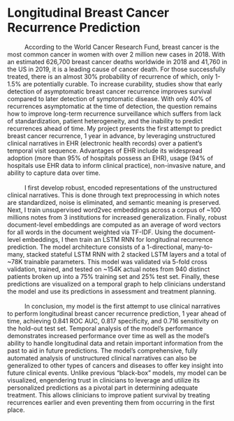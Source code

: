 # Longitudinal Breast Cancer Recurrence Prediction

&nbsp;&nbsp;&nbsp;&nbsp;&nbsp;&nbsp;&nbsp;&nbsp;&nbsp;&nbsp;According to the World Cancer Research Fund, breast cancer is the most common cancer in women with over 2 million new cases in 2018. With an estimated 626,700 breast cancer deaths worldwide in 2018 and 41,760 in the US in 2019, it is a leading cause of cancer death. For those successfully treated, there is an almost 30% probability of recurrence of which, only 1-1.5% are potentially curable. To increase curability, studies show that early detection of asymptomatic breast cancer recurrence improves survival compared to later detection of symptomatic disease. With only 40% of recurrences asymptomatic at the time of detection, the question remains how to improve long-term recurrence surveillance which suffers from lack of standardization, patient heterogeneity, and the inability to predict recurrences ahead of time. My project presents the first attempt to predict breast cancer recurrence, 1 year in advance, by leveraging unstructured clinical narratives in EHR (electronic health records) over a patient’s temporal visit sequence. Advantages of EHR include its widespread adoption (more than 95% of hospitals possess an EHR), usage (94% of hospitals use EHR data to inform clinical practice), non-invasive nature, and ability to capture data over time. 
<br><br>&nbsp;&nbsp;&nbsp;&nbsp;&nbsp;&nbsp;&nbsp;&nbsp;&nbsp;&nbsp;I first develop robust, encoded representations of the unstructured clinical narratives. This is done through text preprocessing in which notes are standardized, noise is eliminated, and semantic meaning is preserved. Next, I train unsupervised word2vec embeddings across a corpus of ~100 millions notes from 3 institutions for increased generalization. Finally, robust document-level embeddings are computed as an average of word vectors for all words in the document weighted via TF-IDF. Using the document-level embeddings, I then train an LSTM RNN for longitudinal recurrence prediction. The model architecture consists of a 1-directional, many-to-many, stacked stateful LSTM RNN with 2 stacked LSTM layers and a total of ~78K trainable parameters. This model was validated via 5-fold cross validation, trained, and tested on ~154K actual notes from 940 distinct patients broken up into a 75% training set and 25% test set. Finally, these predictions are visualized on a temporal graph to help clinicians understand the model and use its predictions in assessment and treatment planning. 
<br><br>&nbsp;&nbsp;&nbsp;&nbsp;&nbsp;&nbsp;&nbsp;&nbsp;&nbsp;&nbsp;In conclusion, my model is the first attempt to use clinical narratives to perform longitudinal breast cancer recurrence prediction, 1 year ahead of time, achieving 0.841 ROC AUC, 0.817 specificity, and 0.716 sensitivity on the hold-out test set. Temporal analysis of the model’s performance demonstrates increased performance over time as well as the model’s ability to handle longitudinal data and retain important information from the past to aid in future predictions. The model’s comprehensive, fully automated analysis of unstructured clinical narratives can also be generalized to other types of cancers and diseases to offer key insight into future clinical events. Unlike previous “black-box” models, my model can be visualized, engendering trust in clinicians to leverage and utilize its personalized predictions as a pivotal part in determining adequate treatment. This allows clinicians to improve patient survival by treating recurrences earlier and even preventing them from occurring in the first place. 
